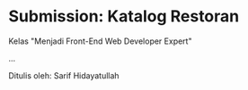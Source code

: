 # Submission: Katalog Restoran

Kelas "Menjadi Front-End Web Developer Expert"

...

Ditulis oleh: Sarif Hidayatullah
